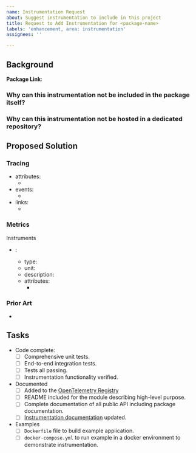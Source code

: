 ```yaml
---
name: Instrumentation Request
about: Suggest instrumentation to include in this project
title: Request to Add Instrumentation for <package-name>
labels: 'enhancement, area: instrumentation'
assignees: ''

---
```


## Background

**Package Link**: <add link to package here>

<describe how this package is commonly used>

### Why can this instrumentation not be included in the package itself?

### Why can this instrumentation not be hosted in a dedicated repository?

## Proposed Solution

<add a high-level description of how instrumentation can wrap or hook-in to the package>

### Tracing

- attributes:
  - <add proposed attributes or remove>
- events:
  - <add proposed events or remove>
- links:
  - <add proposed links or remove>

### Metrics

Instruments

- <instrument name>: <describe what the instrument will measure>
  - type: <propose instrument type information>
  - unit: <propose instrument unit>
  - description: <propose instrument description>
  - attributes:
    - <add proposed attributes or remove>

### Prior Art

- <list other established instrumentation for this package that can be referenced>

## Tasks

- Code complete:
  - [ ] Comprehensive unit tests.
  - [ ] End-to-end integration tests.
  - [ ] Tests all passing.
  - [ ] Instrumentation functionality verified.
- Documented
  - [ ] Added to the [OpenTelemetry Registry](https://opentelemetry.io/registry/)
  - [ ] README included for the module describing high-level purpose.
  - [ ] Complete documentation of all public API including package documentation.
  - [ ] [Instrumentation documentation](https://github.com/open-telemetry/opentelemetry-go-contrib/blob/main/instrumentation/README.md#instrumentation-packages) updated.
- Examples
  - [ ] `Dockerfile` file to build example application.
  - [ ] `docker-compose.yml` to run example in a docker environment to demonstrate instrumentation.
